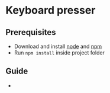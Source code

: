 # Keyboard presser

## Prerequisites

- Download and install [node](https://nodejs.org/it/) and [npm](https://www.npmjs.com/)
- Run <code>npm install</code> inside project folder

## Guide

- 
